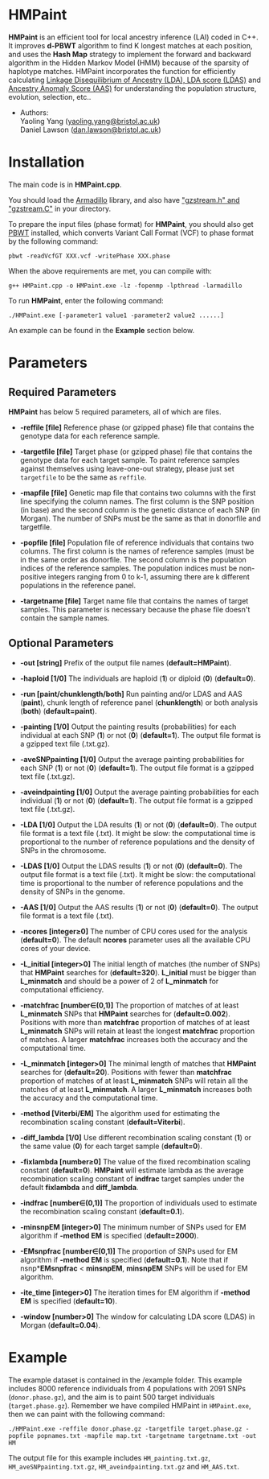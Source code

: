 # HMPaint
**HMPaint** is an efficient tool for local ancestry inference (LAI) coded in C++. It improves **d-PBWT** algorithm to find K longest matches at each position, and uses the **Hash Map** strategy to implement the forward and backward algorithm in the Hidden Markov Model (HMM) because of the sparsity of haplotype matches. HMPaint incorporates the function for efficiently calculating [Linkage Disequilibrium of Ancestry (LDA), LDA score (LDAS)](https://github.com/YaolingYang/LDAandLDAscore) and [Ancestry Anomaly Score (AAS)](https://github.com/danjlawson/ms_paper) for understanding the population structure, evolution, selection, etc..  

-   Authors:  
    Yaoling Yang (<yaoling.yang@bristol.ac.uk>)  
    Daniel Lawson (<dan.lawson@bristol.ac.uk>)

# Installation

The main code is in **HMPaint.cpp**.

You should load the [Armadillo](https://arma.sourceforge.net/download.html) library, and also have ["gzstream.h" and "gzstream.C"](https://www.cs.unc.edu/Research/compgeom/gzstream/) in your directory. 

To prepare the input files (phase format) for **HMPaint**, you should also get [PBWT](https://github.com/richarddurbin/pbwt) installed, which converts Variant Call Format (VCF) to phase format by the following command:

``
pbwt -readVcfGT XXX.vcf -writePhase XXX.phase
``

When the above requirements are met, you can compile with:

``
g++ HMPaint.cpp -o HMPaint.exe -lz -fopenmp -lpthread -larmadillo
``

To run **HMPaint**, enter the following command:

``
./HMPaint.exe [-parameter1 value1 -parameter2 value2 ......]
``

An example can be found in the **Example** section below.

# Parameters

## Required Parameters

**HMPaint** has below 5 required parameters, all of which are files.

* **-reffile [file]** Reference phase (or gzipped phase) file that contains the genotype data for each reference sample.

* **-targetfile [file]** Target phase (or gzipped phase) file that contains the genotype data for each target sample. To paint reference samples against themselves using leave-one-out strategy, please just set ``targetfile`` to be the same as ``reffile``.

* **-mapfile [file]** Genetic map file that contains two columns with the first line specifying the column names. The first column is the SNP position (in base) and the second column is the genetic distance of each SNP (in Morgan). The number of SNPs must be the same as that in donorfile and targetfile.

* **-popfile [file]** Population file of reference individuals that contains two columns. The first column is the names of reference samples (must be in the same order as donorfile. The second column is the population indices of the reference samples. The population indices must be non-positive integers ranging from 0 to k-1, assuming there are k different populations in the reference panel.

* **-targetname [file]** Target name file that contains the names of target samples. This parameter is necessary because the phase file doesn't contain the sample names.

## Optional Parameters

* **-out [string]** Prefix of the output file names (**default=HMPaint**).

* **-haploid [1/0]** The individuals are haploid (**1**) or diploid (**0**) (**default=0**).

* **-run [paint/chunklength/both]** Run painting and/or LDAS and AAS (**paint**), chunk length of reference panel (**chunklength**) or both analysis (**both**) (**default=paint**).

* **-painting [1/0]** Output the painting results (probabilities) for each individual at each SNP (**1**) or not (**0**) (**default=1**). The output file format is a gzipped text file (.txt.gz).

* **-aveSNPpainting [1/0]** Output the average painting probabilities for each SNP (**1**) or not (**0**) (**default=1**). The output file format is a gzipped text file (.txt.gz).

* **-aveindpainting [1/0]** Output the average painting probabilities for each individual (**1**) or not (**0**) (**default=1**). The output file format is a gzipped text file (.txt.gz).

* **-LDA [1/0]** Output the LDA results (**1**) or not (**0**) (**default=0**). The output file format is a text file (.txt). It might be slow: the computational time is proportional to the number of reference populations and the density of SNPs in the chromosome.

* **-LDAS [1/0]** Output the LDAS results (**1**) or not (**0**) (**default=0**). The output file format is a text file (.txt). It might be slow: the computational time is proportional to the number of reference populations and the density of SNPs in the genome.

* **-AAS [1/0]** Output the AAS results (**1**) or not (**0**) (**default=0**). The output file format is a text file (.txt).

* **-ncores [integer&ge;0]** The number of CPU cores used for the analysis (**default=0**). The default **ncores** parameter uses all the available CPU cores of your device.

* **-L_initial [integer>0]** The initial length of matches (the number of SNPs) that **HMPaint** searches for (**default=320**). **L_initial** must be bigger than **L_minmatch** and should be a power of 2 of **L_minmatch** for computational efficiency.

* **-matchfrac [number&isin;(0,1)]** The proportion of matches of at least **L_minmatch** SNPs that **HMPaint** searches for (**default=0.002**). Positions with more than **matchfrac** proportion of matches of at least **L_minmatch** SNPs will retain at least the longest **matchfrac** proportion of matches. A larger **matchfrac** increases both the accuracy and the computational time.

* **-L_minmatch [integer>0]** The minimal length of matches that **HMPaint** searches for (**default=20**). Positions with fewer than **matchfrac** proportion of matches of at least **L_minmatch** SNPs will retain all the matches of at least **L_minmatch**. A larger **L_minmatch** increases both the accuracy and the computational time.

* **-method [Viterbi/EM]** The algorithm used for estimating the recombination scaling constant (**default=Viterbi**).

* **-diff_lambda [1/0]** Use different recombination scaling constant (**1**) or the same value (**0**) for each target sample (**default=0**).

* **-fixlambda [number&ge;0]** The value of the fixed recombination scaling constant (**default=0**). **HMPaint** will estimate lambda as the average recombination scaling constant of **indfrac** target samples under the default **fixlambda** and **diff_lambda**.

* **-indfrac [number&isin;(0,1)]** The proportion of individuals used to estimate the recombination scaling constant (**default=0.1**).

* **-minsnpEM [integer>0]** The minimum number of SNPs used for EM algorithm if **-method EM** is specified (**default=2000**).

* **-EMsnpfrac [number&isin;(0,1)]** The proportion of SNPs used for EM algorithm if **-method EM** is specified (**default=0.1**). Note that if nsnp***EMsnpfrac** < **minsnpEM**, **minsnpEM** SNPs will be used for EM algorithm.

* **-ite_time [integer>0]** The iteration times for EM algorithm if **-method EM** is specified (**default=10**).

* **-window [number>0]** The window for calculating LDA score (LDAS) in Morgan (**default=0.04**).

# Example
The example dataset is contained in the /example folder. This example includes 8000 reference individuals from 4 populations with 2091 SNPs (``donor.phase.gz``), and the aim is to paint 500 target individuals (``target.phase.gz``). Remember we have compiled HMPaint in ``HMPaint.exe``, then we can paint with the following command:

``
./HMPaint.exe -reffile donor.phase.gz -targetfile target.phase.gz -popfile popnames.txt -mapfile map.txt -targetname targetname.txt -out HM
``

The output file for this example includes ``HM_painting.txt.gz``, ``HM_aveSNPpainting.txt.gz``, ``HM_aveindpainting.txt.gz`` and ``HM_AAS.txt``.
